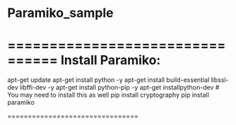 # Paramiko_sample
#
#
#
================================
Install Paramiko:
================================
apt-get update
apt-get install python -y
apt-get install build-essential libssl-dev libffi-dev -y
apt-get install python-pip -y
apt-get installpython-dev # You may need to install this as well
pip install cryptography
pip install paramiko


================================
